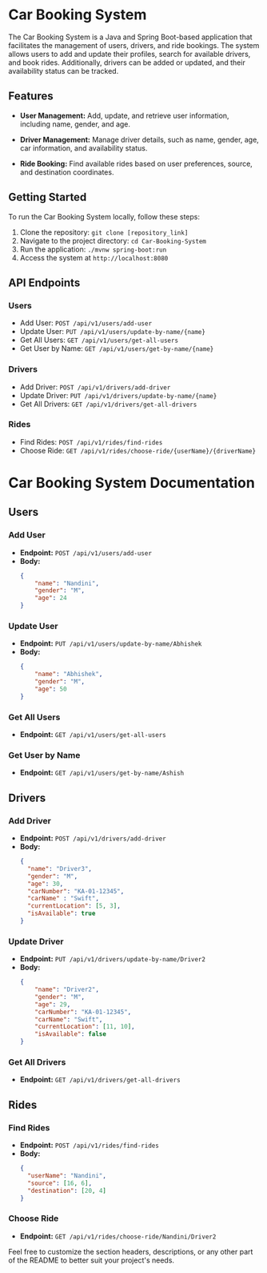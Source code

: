 # Car Booking System

The Car Booking System is a Java and Spring Boot-based application that facilitates the management of users, drivers, and ride bookings. The system allows users to add and update their profiles, search for available drivers, and book rides. Additionally, drivers can be added or updated, and their availability status can be tracked.

## Features

- **User Management:** Add, update, and retrieve user information, including name, gender, and age.

- **Driver Management:** Manage driver details, such as name, gender, age, car information, and availability status.

- **Ride Booking:** Find available rides based on user preferences, source, and destination coordinates.

## Getting Started

To run the Car Booking System locally, follow these steps:

1. Clone the repository: `git clone [repository_link]`
2. Navigate to the project directory: `cd Car-Booking-System`
3. Run the application: `./mvnw spring-boot:run`
4. Access the system at `http://localhost:8080`

## API Endpoints

### Users

- Add User: `POST /api/v1/users/add-user`
- Update User: `PUT /api/v1/users/update-by-name/{name}`
- Get All Users: `GET /api/v1/users/get-all-users`
- Get User by Name: `GET /api/v1/users/get-by-name/{name}`

### Drivers

- Add Driver: `POST /api/v1/drivers/add-driver`
- Update Driver: `PUT /api/v1/drivers/update-by-name/{name}`
- Get All Drivers: `GET /api/v1/drivers/get-all-drivers`

### Rides

- Find Rides: `POST /api/v1/rides/find-rides`
- Choose Ride: `GET /api/v1/rides/choose-ride/{userName}/{driverName}`





# Car Booking System Documentation

## Users

### Add User

- **Endpoint:** `POST /api/v1/users/add-user`
- **Body:**
  ```json
  {
      "name": "Nandini",
      "gender": "M",
      "age": 24
  }
  ```

### Update User

- **Endpoint:** `PUT /api/v1/users/update-by-name/Abhishek`
- **Body:**
  ```json
  {
      "name": "Abhishek",
      "gender": "M",
      "age": 50
  }
  ```

### Get All Users

- **Endpoint:** `GET /api/v1/users/get-all-users`

### Get User by Name

- **Endpoint:** `GET /api/v1/users/get-by-name/Ashish`

## Drivers

### Add Driver

- **Endpoint:** `POST /api/v1/drivers/add-driver`
- **Body:**
  ```json
  {
    "name": "Driver3",
    "gender": "M",
    "age": 30,
    "carNumber": "KA-01-12345",
    "carName" : "Swift",
    "currentLocation": [5, 3],
    "isAvailable": true
  }
  ```

### Update Driver

- **Endpoint:** `PUT /api/v1/drivers/update-by-name/Driver2`
- **Body:**
  ```json
  {
      "name": "Driver2",
      "gender": "M",
      "age": 29,
      "carNumber": "KA-01-12345",
      "carName": "Swift",
      "currentLocation": [11, 10],
      "isAvailable": false
  }
  ```

### Get All Drivers

- **Endpoint:** `GET /api/v1/drivers/get-all-drivers`

## Rides

### Find Rides

- **Endpoint:** `POST /api/v1/rides/find-rides`
- **Body:**
  ```json
  {
    "userName": "Nandini",
    "source": [16, 6],
    "destination": [20, 4]
  }
  ```

### Choose Ride

- **Endpoint:** `GET /api/v1/rides/choose-ride/Nandini/Driver2`

Feel free to customize the section headers, descriptions, or any other part of the README to better suit your project's needs.
